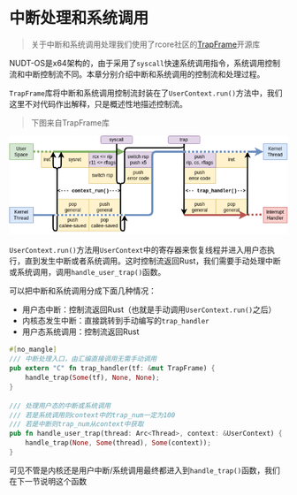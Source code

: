 # 中断处理和系统调用

> 关于中断和系统调用处理我们使用了rcore社区的[TrapFrame](https://github.com/rcore-os/trapframe-rs)开源库

NUDT-OS是x64架构的，由于采用了`syscall`快速系统调用指令，系统调用控制流和中断控制流不同。本章分别介绍中断和系统调用的控制流和处理过程。

`TrapFrame`库将中断和系统调用控制流封装在了`UserContext.run()`方法中，我们这里不对代码作出解释，只是概述性地描述控制流。

> 下图来自TrapFrame库

![控制流](../pic/控制流.png)

`UserContext.run()`方法用`UserContext`中的寄存器来恢复线程并进入用户态执行，直到发生中断或者系统调用。这时控制流返回Rust，我们需要手动处理中断或系统调用，调用`handle_user_trap()`函数。

可以把中断和系统调用分成下面几种情况：

- 用户态中断：控制流返回Rust（也就是手动调用`UserContext.run()`之后）
- 内核态发生中断：直接跳转到手动编写的`trap_handler`
- 用户态系统调用：控制流返回Rust


```Rust
#[no_mangle]
/// 中断处理入口，由汇编直接调用无需手动调用
pub extern "C" fn trap_handler(tf: &mut TrapFrame) {
    handle_trap(Some(tf), None, None);
}

/// 处理用户态的中断或系统调用
/// 若是系统调用则context中的trap_num一定为100
/// 若是中断则trap_num从context中获取
pub fn handle_user_trap(thread: Arc<Thread>, context: &UserContext) {
    handle_trap(None, Some(thread), Some(context));
}
```

可见不管是内核还是用户中断/系统调用最终都进入到`handle_trap()`函数，我们在下一节说明这个函数